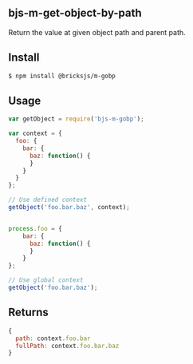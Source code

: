 ## bjs-m-get-object-by-path

Return the value at given object path and parent path.

## Install

```bash
$ npm install @bricksjs/m-gobp
```

## Usage

```js
var getObject = require('bjs-m-gobp');

var context = {
  foo: {
    bar: {
      baz: function() {
      }
    }
  }
};

// Use defined context
getObject('foo.bar.baz', context);


process.foo = {
    bar: {
      baz: function() {
      }
    }
};

// Use global context
getObject('foo.bar.baz');
```

## Returns

```js
{
  path: context.foo.bar
  fullPath: context.foo.bar.baz
}
```
